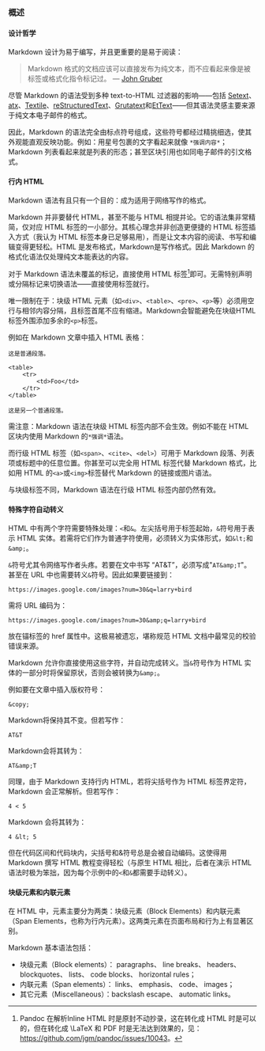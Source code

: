 ### 概述

#### 设计哲学

Markdown 设计为易于编写，并且更重要的是易于阅读：

> Markdown 格式的文档应该可以直接发布为纯文本，而不应看起来像是被标签或格式化指令标记过。 — [John Gruber](https://daringfireball.net/projects/markdown/syntax)

尽管 Markdown 的语法受到多种 text-to-HTML 过滤器的影响——包括 [Setext][1]、[atx][2]、[Textile][3]、[reStructuredText][4]、[Grutatext][5]和[EtText][6]——但其语法灵感主要来源于纯文本电子邮件的格式。

[1]: https://docutils.sourceforge.net/mirror/setext.html
[2]: https://www.aaronsw.com/2002/atx/
[3]: https://web.archive.org/web/20021226035527/http://textism.com/tools/textile/
[4]: https://docutils.sourceforge.net/rst.html
[5]: https://www.triptico.com/software/grutatxt.html
[6]: https://ettext.taint.org/doc/

因此，Markdown 的语法完全由标点符号组成，这些符号都经过精挑细选，使其外观能直观反映功能。例如：用星号包裹的文字看起来就像 `*强调内容*`；Markdown 列表看起来就是列表的形态；甚至区块引用也如同电子邮件的引文格式。

#### 行内 HTML

Markdown 语法有且只有一个目的：成为适用于网络写作的格式。

Markdown 并非要替代 HTML，甚至不能与 HTML 相提并论。它的语法集非常精简，仅对应 HTML 标签的一小部分。其核心理念并非创造更便捷的 HTML 标签插入方式（我认为 HTML 标签本身已足够易用），而是让文本内容的阅读、书写和编辑变得更轻松。HTML 是发布格式，Markdown是写作格式。因此 Markdown 的格式化语法仅处理纯文本能表达的内容。

对于 Markdown 语法未覆盖的标记，直接使用 HTML 标签[^pandoc-inlinehtml]即可。无需特别声明或分隔标记来切换语法——直接使用标签就行。

唯一限制在于：块级 HTML 元素（如`<div>`、`<table>`、`<pre>`、`<p>`等）必须用空行与相邻内容分隔，且标签首尾不应有缩进。Markdown会智能避免在块级HTML标签外围添加多余的`<p>`标签。

例如在 Markdown 文章中插入 HTML 表格：

    这是普通段落。

    <table>
        <tr>
            <td>Foo</td>
        </tr>
    </table>

    这是另一个普通段落。

需注意：Markdown 语法在块级 HTML  标签内部不会生效。例如不能在 HTML 区块内使用 Markdown 的`*强调*`语法。

而行级 HTML 标签（如`<span>`、`<cite>`、`<del>`）可用于 Markdown 段落、列表项或标题中的任意位置。你甚至可以完全用 HTML 标签代替 Markdown 格式，比如用 HTML 的`<a>`或`<img>`标签替代 Markdown 的链接或图片语法。

与块级标签不同，Markdown 语法在行级 HTML 标签内部仍然有效。

[^pandoc-inlinehtml]: Pandoc 在解析Inline HTML 时是原封不动抄录，这在转化成 HTML 时是可以的，但在转化成 \LaTeX 和 PDF 时是无法达到效果的，见：<https://github.com/jgm/pandoc/issues/10043>。

<!-- 如下面的表格在转化成 PDF 时是无效的
<table>
    <tr>
        <td>Foo</td>
        <td>Bar</td>
    </tr>
    <tr>
        <td>Foo</td>
        <td>Bar</td>
    </tr>
</table>
-->

#### 特殊字符自动转义

HTML 中有两个字符需要特殊处理：`<`和`&`。左尖括号用于标签起始，`&`符号用于表示 HTML 实体。若需将它们作为普通字符使用，必须转义为实体形式，如`&lt;`和`&amp;`。

`&`符号尤其令网络写作者头疼。若要在文中书写 “AT&T”，必须写成"`AT&amp;T`"。甚至在 URL 中也需要转义`&`符号。因此如果要链接到：

    https://images.google.com/images?num=30&q=larry+bird

需将 URL 编码为：

    https://images.google.com/images?num=30&amp;q=larry+bird

放在锚标签的 href 属性中。这极易被遗忘，堪称规范 HTML 文档中最常见的校验错误来源。

Markdown 允许你直接使用这些字符，并自动完成转义。当`&`符号作为 HTML 实体的一部分时将保留原状，否则会被转换为`&amp;`。

例如要在文章中插入版权符号：

    &copy;

Markdown将保持其不变。但若写作：

    AT&T

Markdown会将其转为：

    AT&amp;T

同理，由于 Markdown 支持行内 HTML，若将尖括号作为 HTML 标签界定符，Markdown 会正常解析。但若写作：

    4 < 5

Markdown 会将其转为：

    4 &lt; 5

但在代码区间和代码块内，尖括号和&符号总是会被自动编码。这使得用 Markdown 撰写 HTML 教程变得轻松（与原生 HTML 相比，后者在演示 HTML 语法时极为笨拙，因为每个示例中的`<`和`&`都需要手动转义）。

#### 块级元素和内联元素

在 HTML 中，元素主要分为两类：块级元素（Block Elements）和内联元素（Span Elements，也称为行内元素）。这两类元素在页面布局和行为上有显著区别。

Markdown 基本语法包括：

- 块级元素（Block elements）： paragraphs、 line breaks、 headers、 blockquotes、 lists、 code blocks、 horizontal rules；
- 内联元素（Span elements）： links、 emphasis、 code、 images；
- 其它元素（Miscellaneous）：backslash escape、 automatic links。


